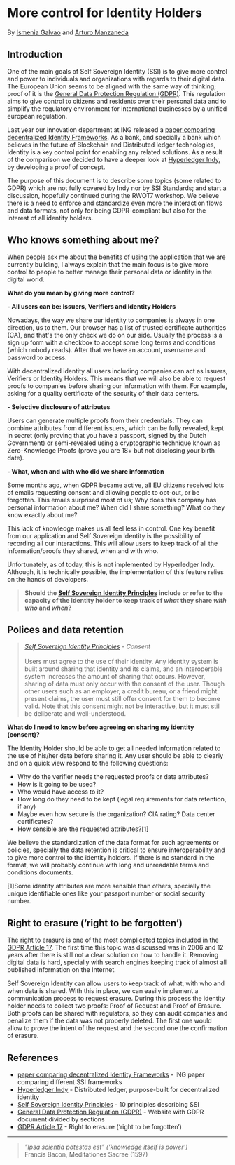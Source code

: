 # More control for Identity Holders

By [Ismenia Galvao](Ismenia.Galvao@ing.com) and [Arturo Manzaneda](Arturo.Manzaneda.Tudela@ing.com)

## Introduction

One of the main goals of Self Sovereign Identity (SSI) is to give more control and
power to individuals and organizations with regards to their digital data.
The European Union seems to be aligned with the same way of thinking; proof of it  is
the [General Data Protection Regulation (GDPR)]. This regulation aims to
give control to citizens and residents over their personal data and to simplify the
regulatory environment for international businesses by a unified european regulation.

Last year our innovation department at ING released a [paper comparing decentralized
Identity Frameworks]. As a bank, and specially a bank which believes in the future of
Blockchain and Distributed ledger technologies, Identity is a key control point for
enabling any related solutions. As a result of the comparison we decided to have a
deeper look at [Hyperledger Indy], by developing a proof of concept.

The purpose of this document is to describe some topics (some related to GDPR) which
are not fully covered by Indy nor by SSI Standards; and start a discussion, hopefully
continued during the RWOT7 workshop. We believe there is a need to enforce and
standardize even more the interaction flows and data formats, not only for being
GDPR-compliant but also for the interest of all identity holders.

## Who knows something about me?

When people ask me about the benefits of using the application that we are currently
building, I always explain that the main focus is to give more control to people to
better manage their personal data or identity in the digital world.

**What do you mean by giving more control?**

**- All users can be: Issuers, Verifiers and Identity Holders**

Nowadays, the way we share our identity to companies is always in one direction, us
to them. Our browser has a list of trusted certificate authorities (CA), and that's
the only check we do on our side. Usually the process is a sign up form with a checkbox
to accept some long terms and conditions (which nobody reads). After that we have an
account, username and password to access.

With decentralized identity all users including companies can act as Issuers, Verifiers
or Identity Holders. This means that we will also be able to request proofs to companies
before sharing our information with them. For example, asking for a quality certificate
of the security of their data centers.

**- Selective disclosure of attributes**

Users can generate multiple proofs from their credentials. They can combine attributes
from different issuers, which can be fully revealed, kept in secret (only proving that
you have a passport, signed by the Dutch Government) or semi-revealed using a
cryptographic technique known as Zero-Knowledge Proofs (prove you are 18+ but not
disclosing your birth date).

**- What, when and with who did we share information**

Some months ago, when GDPR became active, all EU citizens received lots of emails
requesting consent and allowing people to opt-out, or be forgotten. This emails
surprised most of us; Why does this company has personal information about me? When
did I share something? What do they know exactly about me?

This lack of knowledge makes us all feel less in control. One key benefit from our
application and Self Sovereign Identity is the possibility of recording all our
interactions. This will allow users to keep track of all the information/proofs they
shared, when and with who.

Unfortunately, as of today, this is not implemented by Hyperledger Indy. Although, it
is technically possible, the implementation of this feature relies on the hands of
developers.

> **Should the [Self Sovereign Identity Principles] include or refer to the
> capacity of the identity holder to keep track of _what_ they share _with who_
> and _when_?**

## Polices and data retention

> _[Self Sovereign Identity Principles] - Consent_
> <br/>
> <br/>
> Users must agree to the use of their identity. Any identity
> system is built around sharing that identity and its claims, and an
> interoperable system increases the amount of sharing that occurs.
> However, sharing of data must only occur with the consent of the user.
> Though other users such as an employer, a credit bureau, or a friend
> might present claims, the user must still offer consent for them to
> become valid. Note that this consent might not be interactive, but it
> must still be deliberate and well-understood.

**What do I need to know before agreeing on sharing my identity (consent)?**

The Identity Holder should be able to get all needed information related
to the use of his/her data before sharing it. Any user should be able to
clearly and on a quick view respond to the following questions:

- Why do the verifier needs the requested proofs or data attributes?
- How is it going to be used?
- Who would have access to it?
- How long do they need to be kept (legal requirements for data retention, if any)
- Maybe even how secure is the organization? CIA rating? Data center certificates?
- How sensible are the requested attributes?[1]

We believe the standardization of the data format for such agreements or policies,
specially the data retention is critical to ensure interoperability and to
give more control to the identity holders. If there is no standard in the format,
we will probably continue with long and unreadable terms and conditions documents.

[1]Some identity attributes are more sensible than others, specially the unique
identifiable ones like your passport number or social security number.

## Right to erasure (‘right to be forgotten’)

The right to erasure is one of the most complicated topics included in the
[GDPR Article 17]. The first time this topic was discussed was in 2006 and 12 years
after there is still not a clear solution on how to handle it. Removing digital data
is hard, specially with search engines keeping track of almost all published information
on the Internet.

Self Sovereign Identity can allow users to keep track of what, with who and when data
is shared. With this in place, we can easily implement a communication process to
request erasure. During this process the identity holder needs to collect two proofs:
Proof of Request and Proof of Erasure. Both proofs can be shared with regulators, so they
can audit companies and penalize them if the data was not properly deleted. The first one
would allow to prove the intent of the request and the second one the confirmation of erasure.

## References
- [paper comparing decentralized Identity Frameworks] - ING paper comparing different SSI frameworks
- [Hyperledger Indy] - Distributed ledger, purpose-built for decentralized identity
- [Self Sovereign Identity Principles] - 10 principles describing SSI
- [General Data Protection Regulation (GDPR)] - Website with GDPR document divided by sections
- [GDPR Article 17] - Right to erasure (‘right to be forgotten’)

---

> _"Ipsa scientia potestas est" ('knowledge itself is power')_ <br>
> Francis Bacon, Meditationes Sacrae (1597)

<!-- Links -->
[Hyperledger Indy]: https://www.hyperledger.org/projects/hyperledger-indy
[Self Sovereign Identity Principles]: https://github.com/WebOfTrustInfo/self-sovereign-identity/blob/master/self-sovereign-identity-principles.md
[paper comparing decentralized Identity Frameworks]: https://www.slideshare.net/TommyKoens/matching-identity-management-solutions-to-selfsovereign-identity-principles/1
[General Data Protection Regulation (GDPR)]: https://gdpr-info.eu/
[GDPR Article 17]: https://gdpr-info.eu/art-17-gdpr/
